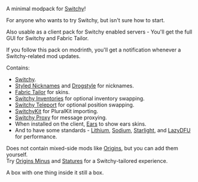 A minimal modpack for [Switchy](https://modrinth.com/mod/switchy)!

For anyone who wants to try Switchy, but isn't sure how to start.

Also usable as a client pack for Switchy enabled servers - You'll get the full GUI for Switchy and Fabric Tailor.

If you follow this pack on modrinth, you'll get a notification whenever a Switchy-related mod updates.

Contains:
- [Switchy](https://modrinth.com/mod/switchy).
- [Styled Nicknames](https://modrinth.com/mod/styled-nicknames) and [Drogstyle](https://modrinth.com/mod/drogstyle) for nicknames.
- [Fabric Tailor](https://modrinth.com/mod/fabrictailor) for skins.
- [Switchy Inventories](https://modrinth.com/mod/switchy-inventories) for optional inventory swapping.
- [Switchy Teleport](https://modrinth.com/mod/switchy-teleport) for optional position swapping.
- [SwitchyKit](https://modrinth.com/mod/switchykit) for PluralKit importing.
- [Switchy Proxy](https://modrinth.com/mod/switchy-proxy) for message proxying.
- When installed on the client, [Ears](https://modrinth.com/mod/ears) to show ears skins.
- And to have some standards - [Lithium](https://modrinth.com/mod/lithium), [Sodium](https://modrinth.com/mod/sodium), [Starlight](https://modrinth.com/mod/starlight), and [LazyDFU](https://modrinth.com/mod/lazydfu) for performance.

Does not contain mixed-side mods like [Origins](https://modrinth.com/mod/origins/versions), but you can add them yourself.<br/>
Try [Origins Minus](https://modrinth.com/mod/origins-minus) and [Statures](https://modrinth.com/mod/tinkerers-statures) for a Switchy-tailored experience.

A box with one thing inside it still a box.

